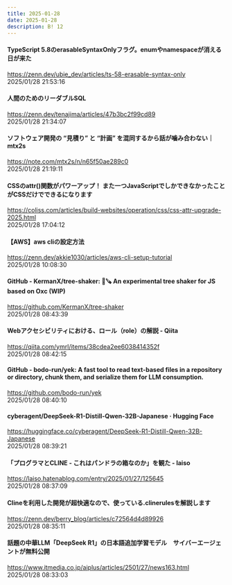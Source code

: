 ```yaml
---
title: 2025-01-28
date: 2025-01-28
description: B! 12
---
```


#### TypeScript 5.8のerasableSyntaxOnlyフラグ。enumやnamespaceが消える日が来た
https://zenn.dev/ubie_dev/articles/ts-58-erasable-syntax-only<br>
2025/01/28 21:53:16<br>


#### 人間のためのリーダブルSQL
https://zenn.dev/tenajima/articles/47b3bc2f99cd89<br>
2025/01/28 21:34:07<br>


#### ソフトウェア開発の “見積り” と “計画” を混同するから話が噛み合わない｜mtx2s
https://note.com/mtx2s/n/n65f50ae289c0<br>
2025/01/28 21:19:11<br>


#### CSSのattr()関数がパワーアップ！ また一つJavaScriptでしかできなかったことがCSSだけでできるになります
https://coliss.com/articles/build-websites/operation/css/css-attr-upgrade-2025.html<br>
2025/01/28 17:04:12<br>


#### 【AWS】aws cliの設定方法
https://zenn.dev/akkie1030/articles/aws-cli-setup-tutorial<br>
2025/01/28 10:08:30<br>


#### GitHub - KermanX/tree-shaker: 🌳🪚 An experimental tree shaker for JS based on Oxc (WIP)
https://github.com/KermanX/tree-shaker<br>
2025/01/28 08:43:39<br>


#### Webアクセシビリティにおける、ロール（role）の解説 - Qiita
https://qiita.com/ymrl/items/38cdea2ee6038414352f<br>
2025/01/28 08:42:15<br>


#### GitHub - bodo-run/yek: A fast tool to read text-based files in a repository or directory, chunk them, and serialize them for LLM consumption.
https://github.com/bodo-run/yek<br>
2025/01/28 08:40:10<br>


#### cyberagent/DeepSeek-R1-Distill-Qwen-32B-Japanese · Hugging Face
https://huggingface.co/cyberagent/DeepSeek-R1-Distill-Qwen-32B-Japanese<br>
2025/01/28 08:39:21<br>


#### 「プログラマとCLINE - これはパンドラの箱なのか」を観た - laiso
https://laiso.hatenablog.com/entry/2025/01/27/125645<br>
2025/01/28 08:37:09<br>


#### Clineを利用した開発が超快適なので、使っている.clinerulesを解説します
https://zenn.dev/berry_blog/articles/c72564d4d89926<br>
2025/01/28 08:35:11<br>


#### 話題の中華LLM「DeepSeek R1」の日本語追加学習モデル　サイバーエージェントが無料公開
https://www.itmedia.co.jp/aiplus/articles/2501/27/news163.html<br>
2025/01/28 08:33:03<br>


